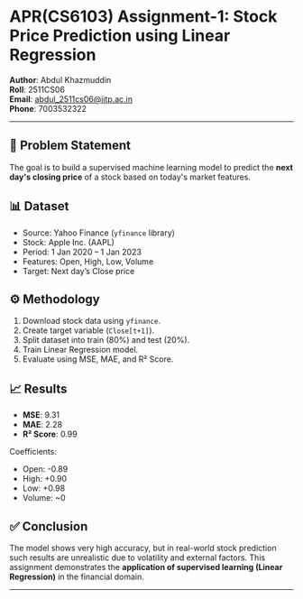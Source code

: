 # APR(CS6103) Assignment-1: Stock Price Prediction using Linear Regression

**Author**: Abdul Khazmuddin  
**Roll**: 2511CS06  
**Email**: abdul_2511cs06@iitp.ac.in  
**Phone**: 7003532322  

---

## 📌 Problem Statement
The goal is to build a supervised machine learning model to predict the **next day's closing price** of a stock based on today's market features.

## 📊 Dataset
- Source: Yahoo Finance (`yfinance` library)  
- Stock: Apple Inc. (AAPL)  
- Period: 1 Jan 2020 – 1 Jan 2023  
- Features: Open, High, Low, Volume  
- Target: Next day’s Close price  

## ⚙️ Methodology
1. Download stock data using `yfinance`.  
2. Create target variable (`Close[t+1]`).  
3. Split dataset into train (80%) and test (20%).  
4. Train Linear Regression model.  
5. Evaluate using MSE, MAE, and R² Score.  

## 📈 Results
- **MSE**: 9.31  
- **MAE**: 2.28  
- **R² Score**: 0.99  

Coefficients:  
- Open: -0.89  
- High: +0.90  
- Low: +0.98  
- Volume: ~0  

## ✅ Conclusion
The model shows very high accuracy, but in real-world stock prediction such results are unrealistic due to volatility and external factors. This assignment demonstrates the **application of supervised learning (Linear Regression)** in the financial domain.

---
